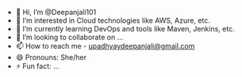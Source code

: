 - 👋 Hi, I’m @Deepanjali101
- 👀 I’m interested in Cloud technologies like AWS, Azure, etc.
- 🌱 I’m currently learning DevOps and tools like Maven, Jenkins, etc.
- 💞️ I’m looking to collaborate on ...
- 📫 How to reach me - upadhyaydeepanjali@gmail.com
- 😄 Pronouns: She/her
- ⚡ Fun fact: ...

<!---
Deepanjali101/Deepanjali101 is a ✨ special ✨ repository because its `README.md` (this file) appears on your GitHub profile.
You can click the Preview link to take a look at your changes.
--->
